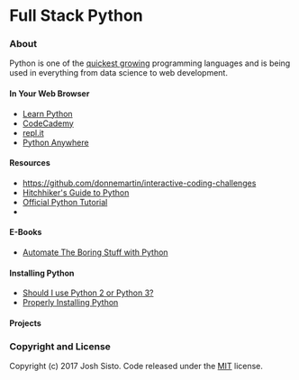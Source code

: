 # Full Stack Python
### About
Python is one of the [quickest growing](https://spectrum.ieee.org/computing/software/the-2017-top-programming-languages) 
programming languages and is being used in everything from data science to web development.
 
#### In Your Web Browser
+ [Learn Python](https://www.learnpython.org/)
+ [CodeCademy](https://www.codecademy.com/learn/learn-python)
+ [repl.it](https://repl.it/languages/python3)
+ [Python Anywhere](https://www.pythonanywhere.com/)

#### Resources
+ https://github.com/donnemartin/interactive-coding-challenges
+ [Hitchhiker's Guide to Python](http://docs.python-guide.org/en/latest/)
+ [Official Python Tutorial](https://docs.python.org/3/tutorial/)
+ []()

#### E-Books
+ [Automate The Boring Stuff with Python](https://automatetheboringstuff.com/)

#### Installing Python
+ [Should I use Python 2 or Python 3?](https://wiki.python.org/moin/Python2orPython3)
+ [Properly Installing Python](https://python-guide.readthedocs.io/en/latest/starting/installation/)

#### Projects

### Copyright and License

Copyright (c) 2017 Josh Sisto. Code released under the [MIT](https://github.com/llamafarmer/FSP/blob/master/LICENSE) license.
